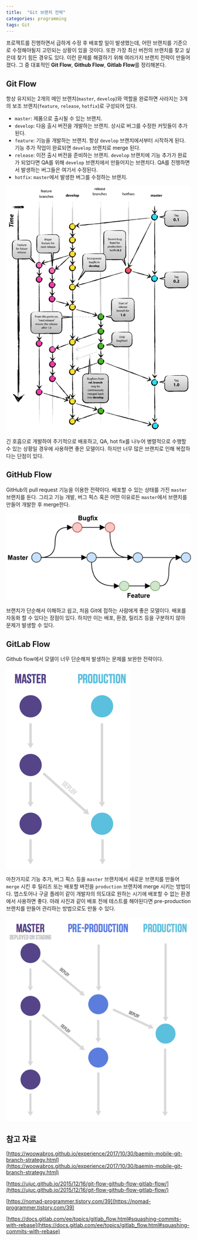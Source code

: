 ```yaml
---
title:  "Git 브랜치 전략"
categories: programming
tags: Git
---
```


프로젝트를 진행하면서 급하게 수정 후 배포할 일이 발생했는데, 어떤 브랜치를 기준으로 수정해야될지 고민되는 상황이 있을 것이다. 또한 가장 최신 버전의 브랜치를 찾고 싶은데 찾기 힘든 경우도 있다. 이런 문제를 해결하기 위해 여러가지 브랜치 전략이 만들어졌다. 그 중 대표적인 **Git Flow**, **Github Flow**, **Gitlab Flow**를 정리해본다.

## Git Flow

항상 유지되는 2개의 메인 브랜치(`master`, `develop`)와 역할을 완료하면 사라지는 3개의 보조 브랜치(`feature`, `release`, `hotfix`)로 구성되어 있다.

- `master`: 제품으로 출시될 수 있는 브랜치.
- `develop`: 다음 출시 버전을 개발하는 브랜치. 상시로 버그를 수정한 커밋들이 추가된다.
- `feature`: 기능을 개발하는 브랜치. 항상 `develop` 브랜치에서부터 시작하게 된다. 기능 추가 작업이 완료되면 `develop` 브랜치로 merge 된다.
- `release`: 이전 출시 버전을 준비하는 브랜치. `develop` 브랜치에 기능 추가가 완료가 되었다면 QA를 위해 `develop` 브랜치에서 만들어지는 브랜치다. QA를 진행하면서 발생하는 버그들은 여기서 수정된다.
- `hotfix`: `master`에서 발생한 버그를 수정하는 브랜치.

![Git%20%E1%84%87%E1%85%B3%E1%84%85%E1%85%A2%E1%86%AB%E1%84%8E%E1%85%B5%20%E1%84%8C%E1%85%A5%E1%86%AB%E1%84%85%E1%85%A3%E1%86%A8%204f5440fd92ad4bbda920b6ae96502fc9/Untitled.png](/assets/images/git-branch4.png)

긴 호흡으로 개발하여 주기적으로 배포하고, QA, hot fix를 나누어 병렬적으로 수행할 수 있는 상황일 경우에 사용하면 좋은 모델이다. 하지만 너무 많은 브랜치로 인해 복잡하다는 단점이 있다.

## GitHub Flow

GitHub의 pull request 기능을 이용한 전략이다. 배포할 수 있는 상태를 가진 `master` 브랜치를 둔다. 그리고 기능 개발, 버그 픽스 혹은 어떤 이유로든 `master`에서 브랜치를 만들어 개발한 후 merge한다.

![Git%20%E1%84%87%E1%85%B3%E1%84%85%E1%85%A2%E1%86%AB%E1%84%8E%E1%85%B5%20%E1%84%8C%E1%85%A5%E1%86%AB%E1%84%85%E1%85%A3%E1%86%A8%204f5440fd92ad4bbda920b6ae96502fc9/Untitled%201.png](/assets/images/git-branch1.png)

브랜치가 단순해서 이해하고 쉽고, 처음 Git에 접하는 사람에게 좋은 모델이다. 배포를 자동화 할 수 있다는 장점이 있다. 하지만 이는 배포, 환경, 릴리즈 등을 구분하지 않아  문제가 발생할 수 있다.

## GitLab Flow

Github flow에서 모델이 너무 단순해져 발생하는 문제를 보완한 전략이다. 

![Git%20%E1%84%87%E1%85%B3%E1%84%85%E1%85%A2%E1%86%AB%E1%84%8E%E1%85%B5%20%E1%84%8C%E1%85%A5%E1%86%AB%E1%84%85%E1%85%A3%E1%86%A8%204f5440fd92ad4bbda920b6ae96502fc9/Untitled%202.png](/assets/images/git-branch2.png)

마찬가지로 기능 추가, 버그 픽스 등을 `master` 브랜치에서 새로운 브랜치를 만들어 `merge` 시킨 후 릴리즈 또는 배포할 버전을 `production` 브랜치에 merge 시키는 방법이다. 앱스토어나 구글 플레이 같이 개발자의 의도대로 원하는 시기에 배포할 수 없는 환경에서 사용하면 좋다. 아래 사진과 같이 배포 전에 테스트를 해야된다면 pre-production 브랜치를 만들어 관리하는 방법으로도 만들 수 있다.

![Git%20%E1%84%87%E1%85%B3%E1%84%85%E1%85%A2%E1%86%AB%E1%84%8E%E1%85%B5%20%E1%84%8C%E1%85%A5%E1%86%AB%E1%84%85%E1%85%A3%E1%86%A8%204f5440fd92ad4bbda920b6ae96502fc9/Untitled%203.png](/assets/images/git-branch3.png)

## 참고 자료

[https://woowabros.github.io/experience/2017/10/30/baemin-mobile-git-branch-strategy.html](https://woowabros.github.io/experience/2017/10/30/baemin-mobile-git-branch-strategy.html)

[https://ujuc.github.io/2015/12/16/git-flow-github-flow-gitlab-flow/](https://ujuc.github.io/2015/12/16/git-flow-github-flow-gitlab-flow/)

[https://nomad-programmer.tistory.com/39](https://nomad-programmer.tistory.com/39)

[https://docs.gitlab.com/ee/topics/gitlab_flow.html#squashing-commits-with-rebase](https://docs.gitlab.com/ee/topics/gitlab_flow.html#squashing-commits-with-rebase)